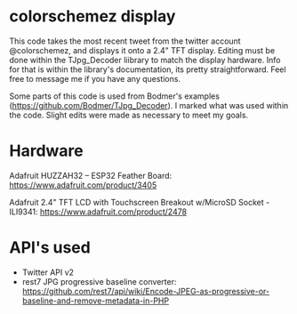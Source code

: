 # colorschemez display
This code takes the most recent tweet from the twitter account @colorschemez, and displays it onto a 2.4" TFT display. Editing must be done within the TJpg_Decoder liibrary to match the display hardware. Info for that is within the library's documentation, its pretty straightforward. Feel free to message me if you have any questions.

Some parts of this code is used from Bodmer's examples (https://github.com/Bodmer/TJpg_Decoder). I marked what was used within the code. Slight edits were made as necessary to meet my goals.

# Hardware
Adafruit HUZZAH32 – ESP32 Feather Board: https://www.adafruit.com/product/3405

Adafruit 2.4" TFT LCD with Touchscreen Breakout w/MicroSD Socket - ILI9341: https://www.adafruit.com/product/2478

# API's used
* Twitter API v2
* rest7 JPG progressive baseline converter: https://github.com/rest7/api/wiki/Encode-JPEG-as-progressive-or-baseline-and-remove-metadata-in-PHP


